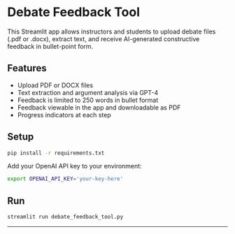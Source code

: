 # Debate Feedback Tool

This Streamlit app allows instructors and students to upload debate files (.pdf or .docx), extract text, and receive AI-generated constructive feedback in bullet-point form.

## Features
- Upload PDF or DOCX files
- Text extraction and argument analysis via GPT-4
- Feedback is limited to 250 words in bullet format
- Feedback viewable in the app and downloadable as PDF
- Progress indicators at each step

## Setup

```bash
pip install -r requirements.txt
```

Add your OpenAI API key to your environment:

```bash
export OPENAI_API_KEY='your-key-here'
```

## Run

```bash
streamlit run debate_feedback_tool.py
```

---
